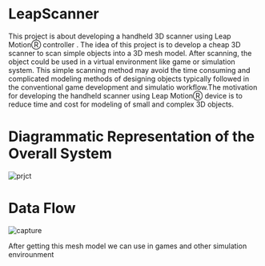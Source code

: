 # LeapScanner
This project is about developing a handheld 3D scanner using Leap MotionⓇ  controller . The idea of this project is to develop a cheap 3D scanner to scan simple objects into a 3D mesh model. After scanning, the object could be used in a virtual environment like game or simulation system. This simple scanning method may avoid the time consuming and complicated modeling methods of designing objects typically followed in the conventional game development and simulatio workflow.The motivation for developing the handheld scanner using Leap MotionⓇ device is to reduce time and cost for modeling of small and complex 3D objects.
# Diagrammatic Representation of the Overall System
![prjct](https://cloud.githubusercontent.com/assets/10797726/17104468/73b6384e-529c-11e6-8f8c-c0395500df7e.PNG)
# Data Flow
![capture](https://cloud.githubusercontent.com/assets/10797726/17104708/7e729fd8-529d-11e6-98ef-81607098cf50.PNG)

After getting this mesh model we can use in games and other simulation envirounment
